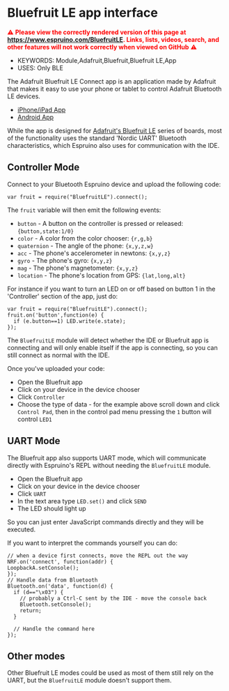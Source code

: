 <!--- Copyright (c) 2018 Gordon Williams, Pur3 Ltd. See the file LICENSE for copying permission. -->
Bluefruit LE app interface
==========================

<span style="color:red">:warning: **Please view the correctly rendered version of this page at https://www.espruino.com/BluefruitLE. Links, lists, videos, search, and other features will not work correctly when viewed on GitHub** :warning:</span>

* KEYWORDS: Module,Adafruit,Bluefruit,Bluefruit LE,App
* USES: Only BLE

The Adafruit Bluefruit LE Connect app is an application made by Adafruit that
makes it easy to use your phone or tablet to control Adafruit Bluetooth LE devices.

* [iPhone/iPad App](https://itunes.apple.com/gb/app/adafruit-bluefruit-le-connect/id830125974)
* [Android App](https://play.google.com/store/apps/details?id=com.adafruit.bluefruit.le.connect)

While the app is designed for [Adafruit's Bluefruit LE](https://www.adafruit.com/?q=bluefruit%20le)
series of boards, most of the functionality uses the standard 'Nordic UART' Bluetooth
characteristics, which Espruino also uses for communication with the IDE.


Controller Mode
---------------

Connect to your Bluetooth Espruino device and upload the following code:

```
var fruit = require("BluefruitLE").connect();
```

The `fruit` variable will then emit the following events:

* `button` - A button on the controller is pressed or released: `{button,state:1/0}`
* `color` - A color from the color chooser: `{r,g,b}`
* `quaternion` - The angle of the phone: `{x,y,z,w}`
* `acc` - The phone's accelerometer in newtons: `{x,y,z}`
* `gyro` - The phone's gyro: `{x,y,z}`
* `mag` - The phone's magnetometer: `{x,y,z}`
* `location` - The phone's location from GPS: `{lat,long,alt}`

For instance if you want to turn an LED on or off based on button 1 in the 'Controller'
section of the app, just do:

```
var fruit = require("BluefruitLE").connect();
fruit.on('button',function(e) {
  if (e.button==1) LED.write(e.state);
});
```

The `BluefruitLE` module will detect whether the IDE or Bluefruit app is
connecting and will only enable itself if the app is connecting, so you can
still connect as normal with the IDE.

Once you've uploaded your code:

* Open the Bluefruit app
* Click on your device in the device chooser
* Click `Controller`
* Choose the type of data - for the example above scroll down and click `Control Pad`, then in the control pad menu pressing the `1` button will control `LED1`


UART Mode
---------

The Bluefruit app also supports UART mode, which will communicate directly
with Espruino's REPL without needing the `BluefruitLE` module.

* Open the Bluefruit app
* Click on your device in the device chooser
* Click `UART`
* In the text area type `LED.set()` and click `SEND`
* The LED should light up

So you can just enter JavaScript commands directly and they will be executed.

If you want to interpret the commands yourself you can do:

```
// when a device first connects, move the REPL out the way
NRF.on('connect', function(addr) {
LoopbackA.setConsole();
});
// Handle data from Bluetooth
Bluetooth.on('data', function(d) {
  if (d=="\x03") {
    // probably a Ctrl-C sent by the IDE - move the console back
    Bluetooth.setConsole();
    return;
  }

  // Handle the command here
});
```

Other modes
-----------

Other Bluefruit LE modes could be used as most of them still rely on the UART,
but the `BluefruitLE` module doesn't support them.
